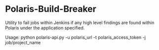 # Polaris-Build-Breaker

Utility to fail jobs within Jenkins if any high level findings are found within Polaris under the application specified. 

Usage: 
python polaris-api.py -u polaris_url -t polaris_access_token -j job/project_name

